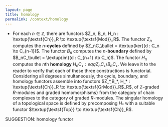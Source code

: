 ```yaml
---
layout: page
title: homology
permalink: /context/homology
---
```

-  For each $n \in \mathbb{Z}$, there are functors $Z_n, B_n, H_n : \textup{\textsf{Ch}}_R \to \textup{\textsf{Mod}}_R$. The functor $Z_n$ computes the $n$-**cycles** defined by $Z_nC_\bullet = \textup{ker}(d : C_n \to C_{n-1})$. The functor $B_n$ computes the $n$-**boundary** defined by $B_nC_\bullet = \textup{im}(d : C_{n+1} \to C_n)$. The functor $H_n$ computes the $n$th **homology** $H_nC_\bullet :eqq Z_nC_\bullet / B_nC_\bullet$. We leave it to the reader to verify that each of these three constructions is functorial. Considering all degrees simultaneously, the cycle, boundary, and homology functors assemble into functors $Z_*,B_*, H_* : \textup{\textsf{Ch}}_R \to \textup{\textsf{GrMod}}_R$_R$, of $\mathbb{Z}$-graded $R$-modules and graded homomorphisms} from the category of chain complexes to the category of graded $R$-modules. The singular homology of a topological space is defined by precomposing $H_*$ with a suitable functor $\textup{\textsf{Top}} \to \textup{\textsf{Ch}}_R$.

SUGGESTION: homology functor